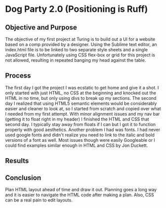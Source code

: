 # Dog Party 2.0 (Positioning is Ruff)

## Objective and Purpose

The objective of my first project at Turing is to build out a UI for a website based on a comp provided by a designer. Using the Sublime text editor, an index.html file is to be linked to two separate style sheets and a single JavaScript file. Unfortunately using CSS flex-box or grid for this project is not allowed, resulting in repeated banging my head against the table. 

## Process

The first day I got the project I was ecstatic to get home and give it a shot. I only started with just HTML, no CSS at the beginning and knocked out the HTML in no time, but only using divs to break up my sections. The second day I realized that using HTML5 semantic elements would be considerably easier and cleaner to look at, so I started from scratch and copied over what I needed from my first attempt. With minor alignment issues and my nav bar (getting it to float right in my header) I finished the HTML and CSS that second day. I typically stay away from floats if I can but I got it to function properly with good aesthetics. Another problem I had was fonts. I had never used google fonts and didn't realize you need to link to the italic and bold versions of a font as well. Most issues though were easily Googleable or I could find examples similar enough in HTML and CSS by Jon Duckett. 

## Results



## Conclusion

Plan HTML layout ahead of time and draw it out. Planning goes a long way and it is easier to navigate the HTML code after making a plan. Also, CSS can be a real pain to edit layouts. 